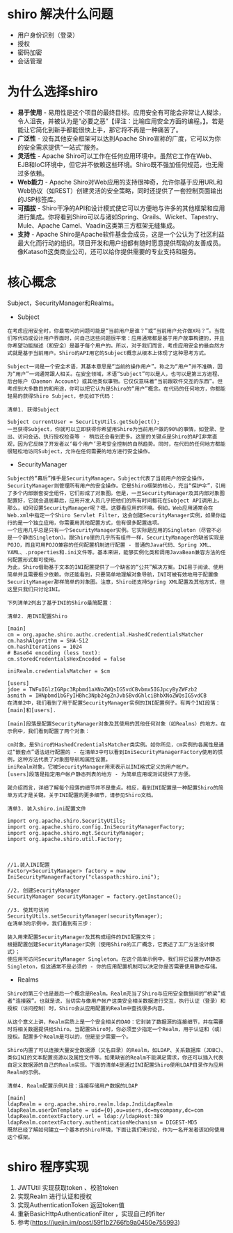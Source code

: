 # shiro 解决什么问题  
* 用户身份识别（登录）
* 授权
* 密码加密
* 会话管理  

# 为什么选择shiro
 * **易于使用** - 易用性是这个项目的最终目标。应用安全有可能会非常让人糊涂，令人沮丧，并被认为是“必要之恶”【译注：比喻应用安全方面的编程。】。若是能让它简化到新手都能很快上手，那它将不再是一种痛苦了。
 * **广泛性** - 没有其他安全框架可以达到Apache Shiro宣称的广度，它可以为你的安全需求提供“一站式”服务。
 * **灵活性** - Apache Shiro可以工作在任何应用环境中。虽然它工作在Web、EJB和IoC环境中，但它并不依赖这些环境。Shiro既不强加任何规范，也无需过多依赖。
 * **Web能力** - Apache Shiro对Web应用的支持很神奇，允许你基于应用URL和Web协议（如REST）创建灵活的安全策略，同时还提供了一套控制页面输出的JSP标签库。
 * **可插拔** - Shiro干净的API和设计模式使它可以方便地与许多的其他框架和应用进行集成。你将看到Shiro可以与诸如Spring、Grails、Wicket、Tapestry、Mule、Apache Camel、Vaadin这类第三方框架无缝集成。
 * **支持** - Apache Shiro是Apache软件基金会成员，这是一个公认为了社区利益最大化而行动的组织。项目开发和用户组都有随时愿意提供帮助的友善成员。像Katasoft这类商业公司，还可以给你提供需要的专业支持和服务。
 # 核心概念  
   Subject，SecurityManager和Realms。  
* Subject 
```
在考虑应用安全时，你最常问的问题可能是“当前用户是谁？”或“当前用户允许做X吗？”。当我们写代码或设计用户界面时，问自己这些问题很平常：应用通常都是基于用户故事构建的，并且你希望功能描述（和安全）是基于每个用户的。所以，对于我们而言，考虑应用安全的最自然方式就是基于当前用户。Shiro的API用它的Subject概念从根本上体现了这种思考方式。  

Subject一词是一个安全术语，其基本意思是“当前的操作用户”。称之为“用户”并不准确，因为“用户”一词通常跟人相关。在安全领域，术语“Subject”可以是人，也可以是第三方进程、后台帐户（Daemon Account）或其他类似事物。它仅仅意味着“当前跟软件交互的东西”。但考虑到大多数目的和用途，你可以把它认为是Shiro的“用户”概念。在代码的任何地方，你都能轻易的获得Shiro Subject，参见如下代码：  

清单1. 获得Subject

Subject currentUser = SecurityUtils.getSubject();
一旦获得Subject，你就可以立即获得你希望用Shiro为当前用户做的90%的事情，如登录、登出、访问会话、执行授权检查等 - 稍后还会看到更多。这里的关键点是Shiro的API非常直观，因为它反映了开发者以‘每个用户’思考安全控制的自然趋势。同时，在代码的任何地方都能很轻松地访问Subject，允许在任何需要的地方进行安全操作。
```
* SecurityManager  
```
Subject的“幕后”推手是SecurityManager。Subject代表了当前用户的安全操作，SecurityManager则管理所有用户的安全操作。它是Shiro框架的核心，充当“保护伞”，引用了多个内部嵌套安全组件，它们形成了对象图。但是，一旦SecurityManager及其内部对象图配置好，它就会退居幕后，应用开发人员几乎把他们的所有时间都花在Subject API调用上。  
那么，如何设置SecurityManager呢？嗯，这要看应用的环境。例如，Web应用通常会在Web.xml中指定一个Shiro Servlet Filter，这会创建SecurityManager实例，如果你运行的是一个独立应用，你需要用其他配置方式，但有很多配置选项。  
一个应用几乎总是只有一个SecurityManager实例。它实际是应用的Singleton（尽管不必是一个静态Singleton）。跟Shiro里的几乎所有组件一样，SecurityManager的缺省实现是POJO，而且可用POJO兼容的任何配置机制进行配置 - 普通的Java代码、Spring XML、YAML、.properties和.ini文件等。基本来讲，能够实例化类和调用JavaBean兼容方法的任何配置形式都可使用。
为此，Shiro借助基于文本的INI配置提供了一个缺省的“公共”解决方案。INI易于阅读、使用简单并且需要极少依赖。你还能看到，只要简单地理解对象导航，INI可被有效地用于配置像SecurityManager那样简单的对象图。注意，Shiro还支持Spring XML配置及其他方式，但这里只我们只讨论INI。

下列清单2列出了基于INI的Shiro最简配置：

清单2. 用INI配置Shiro

[main]
cm = org.apache.shiro.authc.credential.HashedCredentialsMatcher
cm.hashAlgorithm = SHA-512
cm.hashIterations = 1024
# Base64 encoding (less text):
cm.storedCredentialsHexEncoded = false

iniRealm.credentialsMatcher = $cm

[users] 
jdoe = TWFuIGlzIGRpc3Rpbmd1aXNoZWQsIG5vdCBvbmx5IGJpcyByZWFzb2 
asmith = IHNpbmd1bGFyIHBhc3Npb24gZnJvbSBvdGhlciBhbXNoZWQsIG5vdCB
在清单2中，我们看到了用于配置SecurityManager实例的INI配置例子。有两个INI段落：[main]和[users].

[main]段落是配置SecurityManager对象及其使用的其他任何对象（如Realms）的地方。在示例中，我们看到配置了两个对象：

cm对象，是Shiro的HashedCredentialsMatcher类实例。如你所见，cm实例的各属性是通过“嵌套点”语法进行配置的 - 在清单3中可以看到IniSecurityManagerFactory使用的惯例，这种方法代表了对象图导航和属性设置。
iniRealm对象，它被SecurityManager用来表示以INI格式定义的用户帐户。
[users]段落是指定用户帐户静态列表的地方 - 为简单应用或测试提供了方便。

就介绍而言，详细了解每个段落的细节并不是重点。相反，看到INI配置是一种配置Shiro的简单方式才是关键。关于INI配置的更多细节，请参见Shiro文档。

清单3. 装入shiro.ini配置文件

import org.apache.shiro.SecurityUtils;
import org.apache.shiro.config.IniSecurityManagerFactory;
import org.apache.shiro.mgt.SecurityManager;
import org.apache.shiro.util.Factory;



//1.装入INI配置 
Factory<SecurityManager> factory = new IniSecurityManagerFactory("classpath:shiro.ini");

//2. 创建SecurityManager 
SecurityManager securityManager = factory.getInstance();

//3. 使其可访问 
SecurityUtils.setSecurityManager(securityManager);
在清单3的示例中，我们看到有三步：

装入用来配置SecurityManager及其构成组件的INI配置文件；
根据配置创建SecurityManager实例（使用Shiro的工厂概念，它表述了工厂方法设计模式）；
使应用可访问SecurityManager Singleton。在这个简单示例中，我们将它设置为VM静态Singleton，但这通常不是必须的 - 你的应用配置机制可以决定你是否需要使用静态存储。
```
* Realms  
```
Shiro的第三个也是最后一个概念是Realm。Realm充当了Shiro与应用安全数据间的“桥梁”或者“连接器”。也就是说，当切实与像用户帐户这类安全相关数据进行交互，执行认证（登录）和授权（访问控制）时，Shiro会从应用配置的Realm中查找很多内容。

从这个意义上讲，Realm实质上是一个安全相关的DAO：它封装了数据源的连接细节，并在需要时将相关数据提供给Shiro。当配置Shiro时，你必须至少指定一个Realm，用于认证和（或）授权。配置多个Realm是可以的，但是至少需要一个。

Shiro内置了可以连接大量安全数据源（又名目录）的Realm，如LDAP、关系数据库（JDBC）、类似INI的文本配置资源以及属性文件等。如果缺省的Realm不能满足需求，你还可以插入代表自定义数据源的自己的Realm实现。下面的清单4是通过INI配置Shiro使用LDAP目录作为应用Realm的示例。

清单4. Realm配置示例片段：连接存储用户数据的LDAP

[main]
ldapRealm = org.apache.shiro.realm.ldap.JndiLdapRealm
ldapRealm.userDnTemplate = uid={0},ou=users,dc=mycompany,dc=com
ldapRealm.contextFactory.url = ldap://ldapHost:389
ldapRealm.contextFactory.authenticationMechanism = DIGEST-MD5 
既然已经了解如何建立一个基本的Shiro环境，下面让我们来讨论，作为一名开发者该如何使用这个框架。
```

# shiro 程序实现
1. JWTUtil 实现获取token 、校验token
2. 实现Realm 进行认证和授权
3. 实现AuthenticationToken 返回token值
4. 重新BasicHttpAuthenticationFilter ，实现自己的filter
5. 参考(https://juejin.im/post/59f1b2766fb9a0450e755993)
